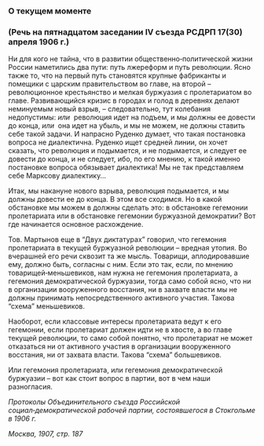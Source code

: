 ### О текущем моменте
### (Речь на пятнадцатом заседании IV съезда РСДРП 17(30) апреля 1906 г.)

Ни для кого не тайна, что в развитии общественно‑политической жизни России наметились два пути: путь лжереформ и путь революции. Ясно также то, что на первый путь становятся крупные фабриканты и помещики с царским правительством во главе, на второй – революционное крестьянство и мелкая буржуазия с пролетариатом во главе. Развивающийся кризис в городах и голод в деревнях делают неминуемым новый взрыв, – следовательно, тут колебания недопустимы: _или_  революция идет на подъем, и мы должны ее довести до конца, _или_  она идет на убыль, и мы не можем, не должны ставить себе такой задачи. И напрасно Руденко думает, что такая постановка вопроса не диалектична. Руденко ищет средней линии, он хочет сказать, что революция и подымается, и не подымается, и следует ее довести до конца, и не следует, ибо, по его мнению, к такой именно постановке вопроса обязывает диалектика! Мы не так представляем себе Марксову диалектику…

Итак, мы накануне нового взрыва, революция подымается, и мы должны довести ее до конца. В этом все сходимся. Но в какой обстановке мы можем в должны сделать это: в обстановке гегемонии пролетариата или в обстановке гегемонии буржуазной демократии? Вот где начинается основное расхождение.

Тов. Мартынов еще в “Двух диктатурах” говорил, что гегемония пролетариата в текущей буржуазной революции – вредная утопия. Во вчерашней его речи сквозит та же мысль. Товарищи, аплодировавшие ему, должно быть, согласны с ним. Если это так, если, по мнению товарищей‑меньшевиков, нам нужна не гегемония пролетариата, а гегемония демократической буржуазии, тогда само собой ясно, что ни в организации вооруженного восстания, ни в захвате власти мы не должны принимать непосредственного активного участия. Такова “схема” меньшевиков.

Наоборот, если классовые интересы пролетариата ведут к его гегемонии, если пролетариат должен идти не в хвосте, а во главе текущей революции, то само собой понятно, что пролетариат не может отказаться ни от активного участия в организации вооруженного восстания, ни от захвата власти. Такова “схема” большевиков.

Или гегемония пролетариата, или гегемония демократической буржуазии – вот как стоит вопрос в партии, вот в чем наши разногласия.

_Протоколы Объединительного съезда Российской социал‑демократической рабочей партии, состоявшегося в Стокгольме в 1906_ _г._

_Москва, 1907, стр. 187_